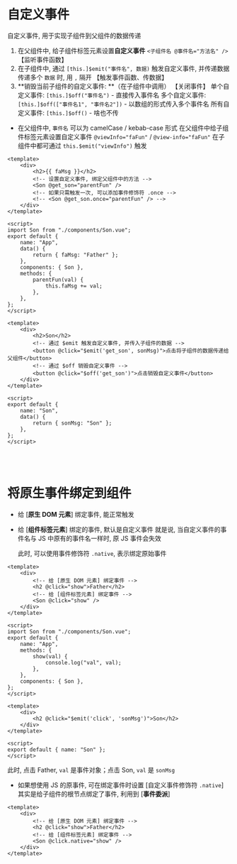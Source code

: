 # 自定义事件

自定义事件, 用于实现子组件到父组件的数据传递

1. 在父组件中, 给子组件标签元素设置**自定义事件** `<子组件名 @事件名="方法名" />` 【监听事件函数】
2. 在子组件中, 通过 `[this.]$emit("事件名", 数据)` 触发自定义事件, 并传递数据
   传递多个 `数据` 时, 用 `,` 隔开 【触发事件函数、传数据】
3. **销毁当前子组件的自定义事件: **（在子组件中调用） 【关闭事件】
   单个自定义事件: `[this.]$off("事件名")` - 直接传入事件名
   多个自定义事件: `[this.]$off(["事件名1", "事件名2"])` - 以数组的形式传入多个事件名
   所有自定义事件: `[this.]$off()` - 啥也不传

-   在父组件中, `事件名` 可以为 camelCase / kebab-case 形式
    在父组件中给子组件标签元素设置自定义事件 `@viewInfo="faFun"` / `@view-info="faFun"`
    在子组件中都可通过 `this.$emit("viewInfo")` 触发

```vue
<template>
    <div>
        <h2>{{ faMsg }}</h2>
        <!-- 设置自定义事件, 绑定父组件中的方法 -->
        <Son @get_son="parentFun" />
        <!-- 如果只需触发一次, 可以添加事件修饰符 .once -->
        <!-- <Son @get_son.once="parentFun" /> -->
    </div>
</template>

<script>
import Son from "./components/Son.vue";
export default {
    name: "App",
    data() {
        return { faMsg: "Father" };
    },
    components: { Son },
    methods: {
        parentFun(val) {
            this.faMsg += val;
        },
    },
};
</script>
```

```vue
<template>
    <div>
        <h2>Son</h2>
        <!-- 通过 $emit 触发自定义事件, 并传入子组件的数据 -->
        <button @click="$emit('get_son', sonMsg)">点击将子组件的数据传递给父组件</button>
        <!-- 通过 $off 销毁自定义事件 -->
        <button @click="$off('get_son')">点击销毁自定义事件</button>
    </div>
</template>

<script>
export default {
    name: "Son",
    data() {
        return { sonMsg: "Son" };
    },
};
</script>
```

<br><br>

# 将原生事件绑定到组件

-   给 [**原生 DOM 元素**] 绑定事件, 能正常触发

-   给 [**组件标签元素**] 绑定的事件, 默认是自定义事件
    就是说, 当自定义事件的事件名与 JS 中原有的事件名一样时, 原 JS 事件会失效

    此时, 可以使用事件修饰符 `.native`, 表示绑定原始事件

```vue
<template>
    <div>
        <!-- 给 [原生 DOM 元素] 绑定事件 -->
        <h2 @click="show">Father</h2>
        <!-- 给 [组件标签元素] 绑定事件 -->
        <Son @click="show" />
    </div>
</template>

<script>
import Son from "./components/Son.vue";
export default {
    name: "App",
    methods: {
        show(val) {
            console.log("val", val);
        },
    },
    components: { Son },
};
</script>
```

```vue
<template>
    <div>
        <h2 @click="$emit('click', 'sonMsg')">Son</h2>
    </div>
</template>

<script>
export default { name: "Son" };
</script>
```

此时, 点击 Father, `val` 是事件对象；点击 Son, `val` 是 `sonMsg`

-   如果想使用 JS 的原事件, 可在绑定事件时设置 [自定义事件修饰符 `.native`]
    其实是给子组件的根节点绑定了事件, 利用到 [**事件委派**]

```vue
<template>
    <div>
        <!-- 给 [原生 DOM 元素] 绑定事件 -->
        <h2 @click="show">Father</h2>
        <!-- 给 [组件标签元素] 绑定事件 -->
        <Son @click.native="show" />
    </div>
</template>
```

<br>
